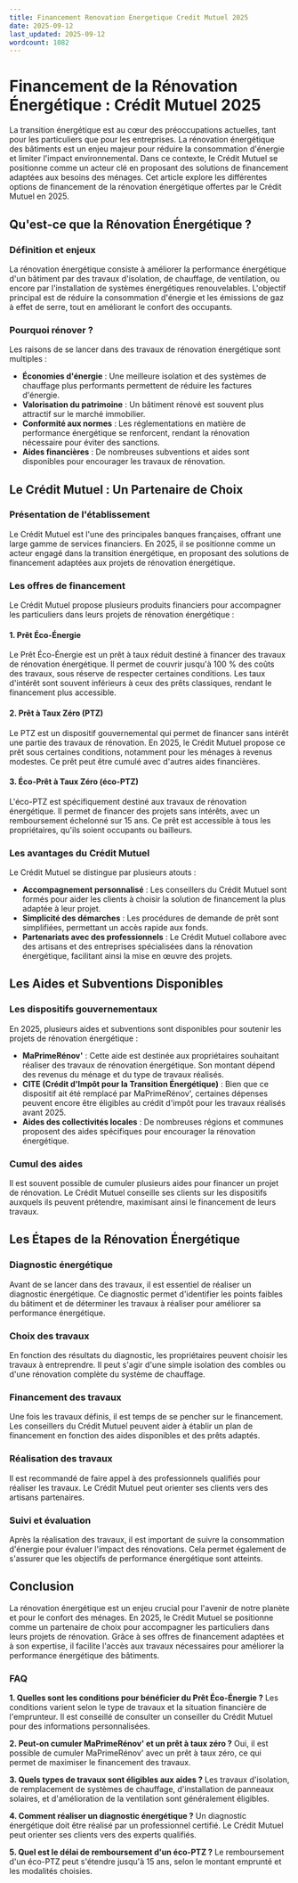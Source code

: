 ```yaml
---
title: Financement Renovation Energetique Credit Mutuel 2025
date: 2025-09-12
last_updated: 2025-09-12
wordcount: 1082
---
```


# Financement de la Rénovation Énergétique : Crédit Mutuel 2025

La transition énergétique est au cœur des préoccupations actuelles, tant pour les particuliers que pour les entreprises. La rénovation énergétique des bâtiments est un enjeu majeur pour réduire la consommation d'énergie et limiter l'impact environnemental. Dans ce contexte, le Crédit Mutuel se positionne comme un acteur clé en proposant des solutions de financement adaptées aux besoins des ménages. Cet article explore les différentes options de financement de la rénovation énergétique offertes par le Crédit Mutuel en 2025.

## Qu'est-ce que la Rénovation Énergétique ?

### Définition et enjeux

La rénovation énergétique consiste à améliorer la performance énergétique d'un bâtiment par des travaux d'isolation, de chauffage, de ventilation, ou encore par l'installation de systèmes énergétiques renouvelables. L'objectif principal est de réduire la consommation d'énergie et les émissions de gaz à effet de serre, tout en améliorant le confort des occupants.

### Pourquoi rénover ?

Les raisons de se lancer dans des travaux de rénovation énergétique sont multiples :

- **Économies d'énergie** : Une meilleure isolation et des systèmes de chauffage plus performants permettent de réduire les factures d'énergie.
- **Valorisation du patrimoine** : Un bâtiment rénové est souvent plus attractif sur le marché immobilier.
- **Conformité aux normes** : Les réglementations en matière de performance énergétique se renforcent, rendant la rénovation nécessaire pour éviter des sanctions.
- **Aides financières** : De nombreuses subventions et aides sont disponibles pour encourager les travaux de rénovation.

## Le Crédit Mutuel : Un Partenaire de Choix

### Présentation de l'établissement

Le Crédit Mutuel est l'une des principales banques françaises, offrant une large gamme de services financiers. En 2025, il se positionne comme un acteur engagé dans la transition énergétique, en proposant des solutions de financement adaptées aux projets de rénovation énergétique.

### Les offres de financement

Le Crédit Mutuel propose plusieurs produits financiers pour accompagner les particuliers dans leurs projets de rénovation énergétique :

#### 1. Prêt Éco-Énergie

Le Prêt Éco-Énergie est un prêt à taux réduit destiné à financer des travaux de rénovation énergétique. Il permet de couvrir jusqu'à 100 % des coûts des travaux, sous réserve de respecter certaines conditions. Les taux d'intérêt sont souvent inférieurs à ceux des prêts classiques, rendant le financement plus accessible.

#### 2. Prêt à Taux Zéro (PTZ)

Le PTZ est un dispositif gouvernemental qui permet de financer sans intérêt une partie des travaux de rénovation. En 2025, le Crédit Mutuel propose ce prêt sous certaines conditions, notamment pour les ménages à revenus modestes. Ce prêt peut être cumulé avec d'autres aides financières.

#### 3. Éco-Prêt à Taux Zéro (éco-PTZ)

L'éco-PTZ est spécifiquement destiné aux travaux de rénovation énergétique. Il permet de financer des projets sans intérêts, avec un remboursement échelonné sur 15 ans. Ce prêt est accessible à tous les propriétaires, qu'ils soient occupants ou bailleurs.

### Les avantages du Crédit Mutuel

Le Crédit Mutuel se distingue par plusieurs atouts :

- **Accompagnement personnalisé** : Les conseillers du Crédit Mutuel sont formés pour aider les clients à choisir la solution de financement la plus adaptée à leur projet.
- **Simplicité des démarches** : Les procédures de demande de prêt sont simplifiées, permettant un accès rapide aux fonds.
- **Partenariats avec des professionnels** : Le Crédit Mutuel collabore avec des artisans et des entreprises spécialisées dans la rénovation énergétique, facilitant ainsi la mise en œuvre des projets.

## Les Aides et Subventions Disponibles

### Les dispositifs gouvernementaux

En 2025, plusieurs aides et subventions sont disponibles pour soutenir les projets de rénovation énergétique :

- **MaPrimeRénov'** : Cette aide est destinée aux propriétaires souhaitant réaliser des travaux de rénovation énergétique. Son montant dépend des revenus du ménage et du type de travaux réalisés.
- **CITE (Crédit d'Impôt pour la Transition Énergétique)** : Bien que ce dispositif ait été remplacé par MaPrimeRénov', certaines dépenses peuvent encore être éligibles au crédit d'impôt pour les travaux réalisés avant 2025.
- **Aides des collectivités locales** : De nombreuses régions et communes proposent des aides spécifiques pour encourager la rénovation énergétique.

### Cumul des aides

Il est souvent possible de cumuler plusieurs aides pour financer un projet de rénovation. Le Crédit Mutuel conseille ses clients sur les dispositifs auxquels ils peuvent prétendre, maximisant ainsi le financement de leurs travaux.

## Les Étapes de la Rénovation Énergétique

### Diagnostic énergétique

Avant de se lancer dans des travaux, il est essentiel de réaliser un diagnostic énergétique. Ce diagnostic permet d'identifier les points faibles du bâtiment et de déterminer les travaux à réaliser pour améliorer sa performance énergétique.

### Choix des travaux

En fonction des résultats du diagnostic, les propriétaires peuvent choisir les travaux à entreprendre. Il peut s'agir d'une simple isolation des combles ou d'une rénovation complète du système de chauffage.

### Financement des travaux

Une fois les travaux définis, il est temps de se pencher sur le financement. Les conseillers du Crédit Mutuel peuvent aider à établir un plan de financement en fonction des aides disponibles et des prêts adaptés.

### Réalisation des travaux

Il est recommandé de faire appel à des professionnels qualifiés pour réaliser les travaux. Le Crédit Mutuel peut orienter ses clients vers des artisans partenaires.

### Suivi et évaluation

Après la réalisation des travaux, il est important de suivre la consommation d'énergie pour évaluer l'impact des rénovations. Cela permet également de s'assurer que les objectifs de performance énergétique sont atteints.

## Conclusion

La rénovation énergétique est un enjeu crucial pour l'avenir de notre planète et pour le confort des ménages. En 2025, le Crédit Mutuel se positionne comme un partenaire de choix pour accompagner les particuliers dans leurs projets de rénovation. Grâce à ses offres de financement adaptées et à son expertise, il facilite l'accès aux travaux nécessaires pour améliorer la performance énergétique des bâtiments.

### FAQ

**1. Quelles sont les conditions pour bénéficier du Prêt Éco-Énergie ?**
Les conditions varient selon le type de travaux et la situation financière de l'emprunteur. Il est conseillé de consulter un conseiller du Crédit Mutuel pour des informations personnalisées.

**2. Peut-on cumuler MaPrimeRénov' et un prêt à taux zéro ?**
Oui, il est possible de cumuler MaPrimeRénov' avec un prêt à taux zéro, ce qui permet de maximiser le financement des travaux.

**3. Quels types de travaux sont éligibles aux aides ?**
Les travaux d'isolation, de remplacement de systèmes de chauffage, d'installation de panneaux solaires, et d'amélioration de la ventilation sont généralement éligibles.

**4. Comment réaliser un diagnostic énergétique ?**
Un diagnostic énergétique doit être réalisé par un professionnel certifié. Le Crédit Mutuel peut orienter ses clients vers des experts qualifiés.

**5. Quel est le délai de remboursement d'un éco-PTZ ?**
Le remboursement d'un éco-PTZ peut s'étendre jusqu'à 15 ans, selon le montant emprunté et les modalités choisies.